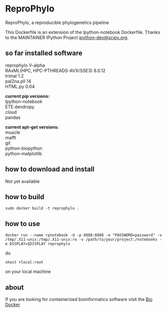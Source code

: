 ReproPhylo
========== 
ReproPhylo, a reproducible phylogenetics pipeline 
  
This Dockerfile is an extension of the Ipython-notebook Dockerfile. Thanks to the MAINTAINER IPython Project <ipython-dev@scipy.org>.  
  
so far installed software
-------------------------
reprophylo V-alpha  
RAxML(HPC, HPC-PTHREADS-AVX/SSE3) 8.0.12   
trimal 1.2  
pal2na.pll 14  
HTML.py 0.04  
  
**current pip versions:**  
Ipython-notebook  
ETE
dendropy  
cloud  
pandas  
 
**current apt-get versions:**  
muscle  
mafft  
git  
python-biopython  
python-matplotlib  


how to download and install
---------------------------
Not yet available  
  
how to build
------------

`sudo docker build -t reprophylo .`

how to use
----------
  
`docker run --name rpnotebook -d -p 8888:8888 -e "PASSWORD=password" -v /tmp/.X11-unix:/tmp/.X11-unix:ro -v /path/to/your/project:/notebooks -e DISPLAY=$DISPLAY reprophylo`
  
do
  
`xhost +local:root`
  
on your local machine


about
----- 
If you are looking for containerized bioinformatics software 
visit the [Bio Docker](http://biodocker.github.io "Bio Docker")
  
  